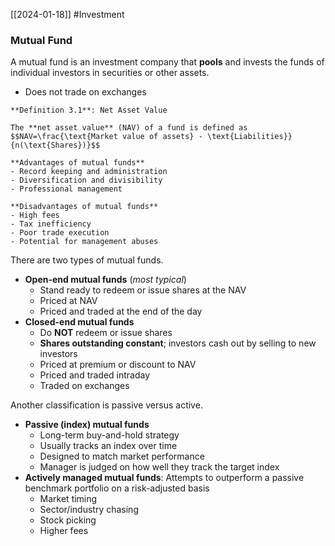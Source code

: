 [[2024-01-18]] #Investment 

### Mutual Fund 
A mutual fund is an investment company that **pools** and invests the funds of individual investors in securities or other assets.
- Does not trade on exchanges 

```ad-important
**Definition 3.1**: Net Asset Value

The **net asset value** (NAV) of a fund is defined as
$$NAV=\frac{\text{Market value of assets} - \text{Liabilities}}{n(\text{Shares})}$$
```

```ad-summary
**Advantages of mutual funds**
- Record keeping and administration
- Diversification and divisibility
- Professional management

**Disadvantages of mutual funds**  
- High fees  
- Tax inefficiency
- Poor trade execution
- Potential for management abuses
```

There are two types of mutual funds.
- **Open-end mutual funds** (*most typical*)
	- Stand ready to redeem or issue shares at the NAV
	- Priced at NAV
	- Priced and traded at the end of the day
- **Closed-end mutual funds**  
	- Do **NOT** redeem or issue shares
	- **Shares outstanding constant**; investors cash out by selling to new investors
	- Priced at premium or discount to NAV
	- Priced and traded intraday 
	- Traded on exchanges 

Another classification is passive versus active.
- **Passive (index) mutual funds**  
	- Long-term buy-and-hold strategy  
	- Usually tracks an index over time
	- Designed to match market performance
	- Manager is judged on how well they track the target index
- **Actively managed mutual funds**: Attempts to outperform a passive benchmark portfolio on a risk-adjusted basis
	- Market timing  
	- Sector/industry chasing  
	- Stock picking
	- Higher fees
